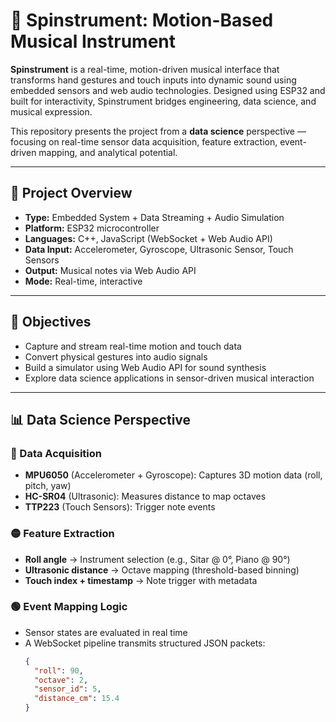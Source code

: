 # 🎵 Spinstrument: Motion-Based Musical Instrument

**Spinstrument** is a real-time, motion-driven musical interface that transforms hand gestures and touch inputs into dynamic sound using embedded sensors and web audio technologies. Designed using ESP32 and built for interactivity, Spinstrument bridges engineering, data science, and musical expression.

This repository presents the project from a **data science** perspective — focusing on real-time sensor data acquisition, feature extraction, event-driven mapping, and analytical potential.

---

## 📌 Project Overview

- **Type:** Embedded System + Data Streaming + Audio Simulation
- **Platform:** ESP32 microcontroller
- **Languages:** C++, JavaScript (WebSocket + Web Audio API) 
- **Data Input:** Accelerometer, Gyroscope, Ultrasonic Sensor, Touch Sensors
- **Output:** Musical notes via Web Audio API
- **Mode:** Real-time, interactive

---

## 🎯 Objectives

- Capture and stream real-time motion and touch data
- Convert physical gestures into audio signals
- Build a simulator using Web Audio API for sound synthesis
- Explore data science applications in sensor-driven musical interaction

---

## 📊 Data Science Perspective

### 🔴 Data Acquisition
- **MPU6050** (Accelerometer + Gyroscope): Captures 3D motion data (roll, pitch, yaw)
- **HC-SR04** (Ultrasonic): Measures distance to map octaves
- **TTP223** (Touch Sensors): Trigger note events

### 🟡 Feature Extraction
- **Roll angle** → Instrument selection (e.g., Sitar @ 0°, Piano @ 90°)
- **Ultrasonic distance** → Octave mapping (threshold-based binning)
- **Touch index + timestamp** → Note trigger with metadata

### 🟢 Event Mapping Logic
- Sensor states are evaluated in real time
- A WebSocket pipeline transmits structured JSON packets:
  ```json
  {
    "roll": 90,
    "octave": 2,
    "sensor_id": 5,
    "distance_cm": 15.4
  }

